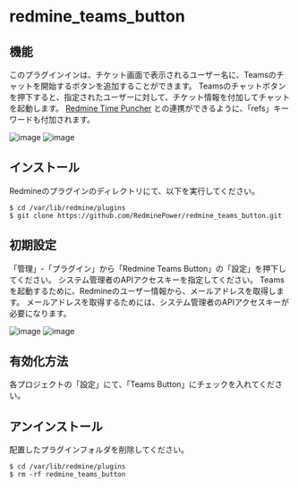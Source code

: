 # redmine_teams_button

## 機能

このプラグインインは、チケット画面で表示されるユーザー名に、Teamsのチャットを開始するボタンを追加することができます。
Teamsのチャットボタンを押下すると、指定されたユーザーに対して、チケット情報を付加してチャットを起動します。
[Redmine Time Puncher](https://www.redmine-power.com/) との連携ができるように、「refs」キーワードも付加されます。

![image](https://user-images.githubusercontent.com/87136359/203734133-a4aa09c5-ae40-42a7-b109-84b15db5c674.png)
![image](https://user-images.githubusercontent.com/87136359/203736691-7f1f25f2-257f-420a-ba83-5c78e827e520.png)

## インストール

Redmineのプラグインのディレクトリにて、以下を実行してください。

```
$ cd /var/lib/redmine/plugins
$ git clone https://github.com/RedminePower/redmine_teams_button.git
```

## 初期設定

「管理」-「プラグイン」から「Redmine Teams Button」の「設定」を押下してください。
システム管理者のAPIアクセスキーを指定してください。
Teamsを起動するために、Redmineのユーザー情報から、メールアドレスを取得します。
メールアドレスを取得するためには、システム管理者のAPIアクセスキーが必要になります。

![image](https://user-images.githubusercontent.com/87136359/203742421-283ff406-20db-4c77-9138-4979a1cd99e0.png)
![image](https://user-images.githubusercontent.com/87136359/203740020-339dfaab-b52f-400f-aaad-dbca95c36c9b.png)

## 有効化方法

各プロジェクトの「設定」にて、「Teams Button」にチェックを入れてください。

## アンインストール

配置したプラグインフォルダを削除してください。

```
$ cd /var/lib/redmine/plugins
$ rm -rf redmine_teams_button
```
